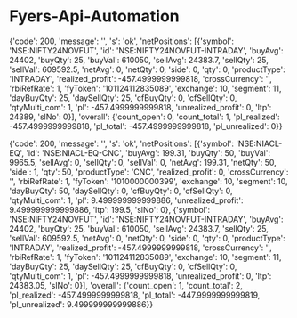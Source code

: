 # Fyers-Api-Automation
{'code': 200, 'message': '', 's': 'ok', 'netPositions': [{'symbol': 'NSE:NIFTY24NOVFUT', 'id': 'NSE:NIFTY24NOVFUT-INTRADAY', 'buyAvg': 24402, 'buyQty': 25, 'buyVal': 610050, 'sellAvg': 24383.7, 'sellQty': 25, 'sellVal': 609592.5, 'netAvg': 0, 'netQty': 0, 'side': 0, 'qty': 0, 'productType': 'INTRADAY', 'realized_profit': -457.4999999999818, 'crossCurrency': '', 'rbiRefRate': 1, 'fyToken': '101124112835089', 'exchange': 10, 'segment': 11, 'dayBuyQty': 25, 'daySellQty': 25, 'cfBuyQty': 0, 'cfSellQty': 0, 'qtyMulti_com': 1, 'pl': -457.4999999999818, 'unrealized_profit': 0, 'ltp': 24389, 'slNo': 0}], 'overall': {'count_open': 0, 'count_total': 1, 'pl_realized': -457.4999999999818, 'pl_total': -457.4999999999818, 'pl_unrealized': 0}}


{'code': 200, 'message': '', 's': 'ok', 'netPositions': [{'symbol': 'NSE:NIACL-EQ', 'id': 'NSE:NIACL-EQ-CNC', 'buyAvg': 199.31, 'buyQty': 50, 'buyVal': 9965.5, 'sellAvg': 0, 'sellQty': 0, 'sellVal': 0, 'netAvg': 199.31, 'netQty': 50, 'side': 1, 'qty': 50, 'productType': 'CNC', 'realized_profit': 0, 'crossCurrency': '', 'rbiRefRate': 1, 'fyToken': '1010000000399', 'exchange': 10, 'segment': 10, 'dayBuyQty': 50, 'daySellQty': 0, 'cfBuyQty': 0, 'cfSellQty': 0, 'qtyMulti_com': 1, 'pl': 9.499999999999886, 'unrealized_profit': 9.499999999999886, 'ltp': 199.5, 'slNo': 0}, {'symbol': 'NSE:NIFTY24NOVFUT', 'id': 'NSE:NIFTY24NOVFUT-INTRADAY', 'buyAvg': 24402, 'buyQty': 25, 'buyVal': 610050, 'sellAvg': 24383.7, 'sellQty': 25, 'sellVal': 609592.5, 'netAvg': 0, 'netQty': 0, 'side': 0, 'qty': 0, 'productType': 'INTRADAY', 'realized_profit': -457.4999999999818, 'crossCurrency': '', 'rbiRefRate': 1, 'fyToken': '101124112835089', 'exchange': 10, 'segment': 11, 'dayBuyQty': 25, 'daySellQty': 25, 'cfBuyQty': 0, 'cfSellQty': 0, 'qtyMulti_com': 1, 'pl': -457.4999999999818, 'unrealized_profit': 0, 'ltp': 24383.05, 'slNo': 0}], 'overall': {'count_open': 1, 'count_total': 2, 'pl_realized': -457.4999999999818, 'pl_total': -447.9999999999819, 'pl_unrealized': 9.499999999999886}}